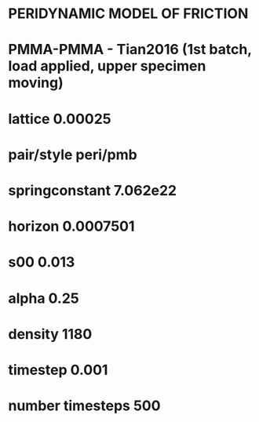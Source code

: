 # PERIDYNAMIC MODEL OF FRICTION
# PMMA-PMMA - Tian2016 (1st batch, load applied, upper specimen moving)

# lattice 0.00025
# pair/style peri/pmb
# springconstant 7.062e22
# horizon 0.0007501
# s00 0.013
# alpha 0.25
# density 1180
# timestep 0.001
# number timesteps 500
